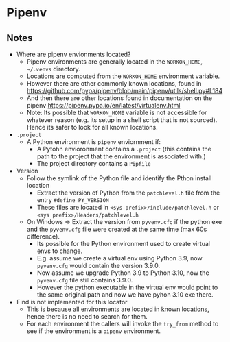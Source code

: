 # Pipenv

## Notes

- Where are pipenv envionments located?
  - Pipenv environments are generally located in the `WORKON_HOME`, `~/.venvs` directory.
  - Locations are computed from the `WORKON_HOME` environment variable.
  - However there are other commonly known locations, found in https://github.com/pypa/pipenv/blob/main/pipenv/utils/shell.py#L184
  - And then there are other locations found in documentation on the pipenv https://pipenv.pypa.io/en/latest/virtualenv.html
  - Note: Its possible that `WORKON_HOME` variable is not accessible for whatever reason (e.g. its setup in a shell script that is not sourced). Hence its safer to look for all known locations.
- `.project`
  - A Python environment is `pipenv` enviornment if:
    - A Pytohn envioronment contains a `.project` (this contains the path to the project that the environment is associated with.)
    - The project directory contains a `Pipfile`
- Version
  - Follow the symlink of the Python file and identify the Pthon install location
    - Extract the version of Python from the `patchlevel.h` file from the entry `#define PY_VERSION`
    - These files are located in `<sys prefix>/include/patchlevel.h` or `<sys prefix>/Headers/patchlevel.h`
  - On Windows => Extract the version from `pyvenv.cfg` if the python exe and the `pyvenv.cfg` file were created at the same time (max 60s difference).
    - Its possible for the Python environment used to create virtual envs to change.
    - E.g. assume we create a virtual env using Python 3.9, now `pyvenv.cfg` would contain the version 3.9.0.
    - Now assume we upgrade Python 3.9 to Python 3.10, now the `pyvenv.cfg` file still contains 3.9.0.
    - However the python executable in the virtual env would point to the same original path and now we have pyhon 3.10 exe there.
- Find is not implemented for this locator
  - This is because all environments are located in known locations, hence there is no need to search for them.
  - For each environment the callers will invoke the `try_from` method to see if the environment is a `pipenv` environment.
